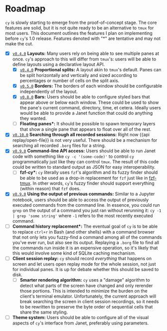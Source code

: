# Roadmap

`cy` is slowly starting to emerge from the proof-of-concept stage. The core features are solid, but it is not quite ready to be an alternative to `tmux` for most users. This document outlines the features I plan on implementing before `cy`'s 1.0 release. Features denoted with "\*" are tentative and may not make the cut.

- [x] [`v0.4.0`](https://github.com/cfoust/cy/releases/tag/v0.4.0) **Layouts:** Many users rely on being able to see multiple panes at once. `cy`'s approach to this will differ from `tmux`'s: users will be able to define layouts using a declarative layout API.
  - [x] [`v0.4.0`](https://github.com/cfoust/cy/releases/tag/v0.4.0) **Proportional splits:** A layout akin to `tmux`'s default. Panes can be split horizontally and vertically and sized according to percentages or number of cells on the split axis.
  - [x] [`v0.5.0`](https://github.com/cfoust/cy/releases/tag/v0.5.0) **Borders:** The borders of each window should be configurable independently of the layout.
  - [x] [`v0.8.0`](https://github.com/cfoust/cy/releases/tag/v0.8.0) **Bars:** Users should be able to configure styled bars that appear above or below each window. These could be used to show the pane's current command, directory, time, et cetera. Ideally users would be able to provide a Janet function that could do anything they wanted.
  - [ ] **Floating panes\*:** It should be possible to spawn temporary layers that show a single pane that appears to float over all of the rest.
- [x] [`v0.10.0`](https://github.com/cfoust/cy/releases/tag/v0.10.0) **Searching through all recorded sessions:** Right now {{api replay/open-file}} is not very useful. There should be a mechanism for searching all recorded `.borg` files for a string.
- [x] [`v0.9.0`](https://github.com/cfoust/cy/releases/tag/v0.9.0) **Command-line API access:** Users should be able to run Janet code with something like `cy -c '(some-code)'` to control `cy` programmatically just like they can control `tmux`. The result of this code could be written to standard output as JSON for easy interoperability.
  - [ ] **fzf-cy\*:** `cy` literally uses `fzf`'s algorithm and its fuzzy finder should be able to be used as a drop-in replacement for `fzf` just like in [fzf-tmux](https://github.com/junegunn/fzf/blob/master/bin/fzf-tmux). In other words, `cy`'s fuzzy finder should support everything (within reason) that `fzf` does.
- [x] [`v0.9.0`](https://github.com/cfoust/cy/releases/tag/v0.9.0) **Using the output of previous commands:** Similar to a Jupyter notebook, users should be able to access the output of previously executed commands from the command line. In essence, you could run `grep` on the output of a command you just ran without rerunning it: `cy -1 | grep 'some string'` where `-1` refers to the most recently executed command.
- [ ] **Command history replacement\*:** The eventual goal of `cy` is to be able to replace `ctrl+r` in Bash (and other shells) with a command browser that not only lets you fuzzy-find a command among all of the commands you've ever run, but also see its output. Replaying a `.borg` file to find all the commands run inside it is an expensive operation, so it's likely that this would involve some kind of SQLite caching mechanism.
- [ ] **Client session replay:** `cy` should record _everything_ that happens on screen and let users open replay mode for the whole session, not just for individual panes. It is up for debate whether this should be saved to disk.
  - [ ] **Smarter rendering algorithm:** `cy` uses a "damage" algorithm to detect what parts of the screen have changed and only rerender those portions. This is intended to minimize the burden on the client's terminal emulator. Unfortunately, the current approach will break searching the screen in client session recordings, so it needs to be rewritten to preserve the byte order of sequential cells that share the same styling.
- [ ] **Theme system:** Users should be able to configure all of the visual aspects of `cy`'s interface from Janet, preferably using parameters.
